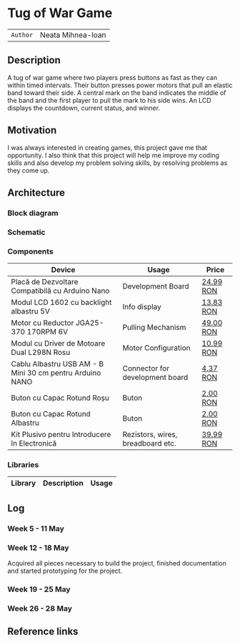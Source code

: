# Tug of War Game

| | |
|-|-|
|`Author` | Neata Mihnea-Ioan

## Description

A tug of war game where two players press buttons as fast as they can within timed intervals. Their button presses power motors that pull an elastic band toward their side. A central mark on the band indicates the middle of the band and the first player to pull the mark to his side wins. An LCD displays the countdown, current status, and winner.

## Motivation

I was always interested in creating games, this project gave me that opportunity. I also think that this project will help me improve my coding skills and also develop my problem solving skills, by resolving problems as they come up.

## Architecture

### Block diagram

### Schematic

### Components

| Device | Usage | Price |
|--------|--------|-------|
| Placă de Dezvoltare Compatibilă cu Arduino Nano | Development Board | [24.99 RON](https://www.optimusdigital.ro/ro/compatibile-cu-arduino-nano/1686-placa-de-dezvoltare-compatibila-cu-arduino-nano-atmega328p-i-ch340.html) |
| Modul LCD 1602 cu backlight albastru 5V | Info display | [13.83 RON](https://www.optimusdigital.ro/ro/optoelectronice-lcd-uri/94-modul-lcd-1602-cu-backlight-albastru-de-5-v.html) |
| Motor cu Reductor JGA25-370 170RPM 6V | Pulling Mechanism | [49.00 RON](https://www.optimusdigital.ro/ro/motoare-motoare-cu-reductor-de-25-mm/12256-motor-cu-reductor-jga25-370-6v-170-rpm.html) |
| Modul cu Driver de Motoare Dual L298N Rosu | Motor Configuration | [10.99 RON](www.optimusdigital.ro/ro/drivere-de-motoare-cu-perii/145-driver-de-motoare-dual-l298n.html) |
| Cablu Albastru USB AM - B Mini 30 cm pentru Arduino NANO | Connector for development board | [4.37 RON](https://www.optimusdigital.ro/ro/cabluri-cabluri-usb/3147-cablu-albastru-usb-am-b-mini-30-cm-pentru-arduino-nano.html) |
| Buton cu Capac Rotund Roșu | Buton | [2.00 RON](https://www.optimusdigital.ro/ro/butoane-i-comutatoare/1114-buton-cu-capac-rotund-rou.html) |
| Buton cu Capac Rotund Albastru | Buton | [2.00 RON](https://www.optimusdigital.ro/ro/altele/1118-buton-cu-capac-rotund-albastru.html) |
| Kit Plusivo pentru Introducere în Electronică | Rezistors, wires, breadboard etc. | [39.99 RON](www.optimusdigital.ro/ro/kituri/12026-kit-plusivo-pentru-introducere-in-electronica-0721248990075.html) |

### Libraries

| Library | Description | Usage |
|---------|-------------|-------|

## Log

### Week 5 - 11 May

### Week 12 - 18 May
Acquired all pieces necessary to build the project, finished documentation and started prototyping for the project.
### Week 19 - 25 May

### Week 26 - 28 May

## Reference links
